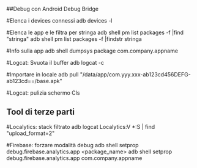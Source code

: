 ##Debug con Android Debug Bridge

#Elenca i devices connessi
adb devices -l

#Elenca le app e le filtra per stringa
adb shell pm list packages -f |find "stringa"
adb shell pm list packages -f |findstr stringa

#Info sulla app
adb shell dumpsys package com.company.appname

#Logcat: Svuota il buffer
adb logcat -c

#Importare in locale
adb pull "/data/app/com.yyy.xxx-ab123cd456DEFG-ab123cd==/base.apk"

#Logcat: pulizia schermo
Cls

## Tool di terze parti
#Localytics: stack filtrato
adb logcat Localytics:V *:S | find "upload_format=2"
 
#Firebase: forzare modalità debug
adb shell setprop debug.firebase.analytics.app <package_name>
adb shell setprop debug.firebase.analytics.app com.company.appname
